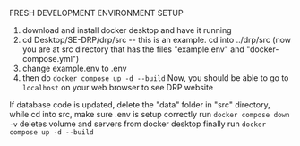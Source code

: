 FRESH DEVELOPMENT ENVIRONMENT SETUP

1. download and install docker desktop and have it running
2. cd Desktop/SE-DRP/drp/src -- this is an example. cd into ../drp/src
(now you are at src directory that has the files "example.env" and "docker-compose.yml")
3. change example.env to .env
4. then do `docker compose up -d --build`
Now, you should be able to go to `localhost` on your web browser to see DRP website

If database code is updated, delete the "data" folder in "src" directory,
while cd into src, make sure .env is setup correctly
run `docker compose down -v` deletes volume and servers from docker desktop
finally run `docker compose up -d --build`